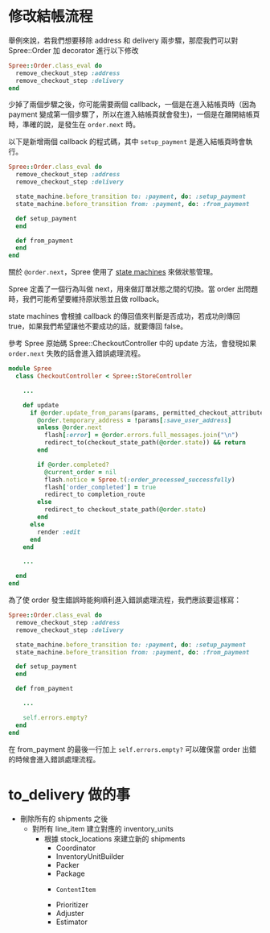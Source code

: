 # 修改結帳流程

舉例來說，若我們想要移除 address 和 delivery 兩步驟，那麼我們可以對 Spree::Order 加 decorator 進行以下修改

```ruby
Spree::Order.class_eval do
  remove_checkout_step :address
  remove_checkout_step :delivery
end
```

少掉了兩個步驟之後，你可能需要兩個 callback，一個是在進入結帳頁時（因為 payment 變成第一個步驟了，所以在進入結帳頁就會發生)，一個是在離開結帳頁時，準確的說，是發生在 `order.next` 時。

以下是新增兩個 callback 的程式碼，其中 `setup_payment` 是進入結帳頁時會執行。

```ruby
Spree::Order.class_eval do
  remove_checkout_step :address
  remove_checkout_step :delivery

  state_machine.before_transition to: :payment, do: :setup_payment
  state_machine.before_transition from: :payment, do: :from_payment

  def setup_payment
  end

  def from_payment
  end
end
```

關於 `@order.next`，Spree 使用了 [state machines](https://github.com/state-machines/state_machines) 來做狀態管理。

Spree 定義了一個行為叫做 next，用來做訂單狀態之間的切換。當 order 出問題時，我們可能希望要維持原狀態並且做 rollback。

state machines 會根據 callback 的傳回值來判斷是否成功，若成功則傳回 true，如果我們希望讓他不要成功的話，就要傳回 false。

參考 Spree 原始碼 Spree::CheckoutController 中的 update 方法，會發現如果 `order.next` 失敗的話會進入錯誤處理流程。

```ruby
module Spree
  class CheckoutController < Spree::StoreController

    ...

    def update
      if @order.update_from_params(params, permitted_checkout_attributes, request.headers.env)
        @order.temporary_address = !params[:save_user_address]
        unless @order.next
          flash[:error] = @order.errors.full_messages.join("\n")
          redirect_to(checkout_state_path(@order.state)) && return
        end

        if @order.completed?
          @current_order = nil
          flash.notice = Spree.t(:order_processed_successfully)
          flash['order_completed'] = true
          redirect_to completion_route
        else
          redirect_to checkout_state_path(@order.state)
        end
      else
        render :edit
      end
    end

    ...

  end
end
```

為了使 order 發生錯誤時能夠順利進入錯誤處理流程，我們應該要這樣寫：

```ruby
Spree::Order.class_eval do
  remove_checkout_step :address
  remove_checkout_step :delivery

  state_machine.before_transition to: :payment, do: :setup_payment
  state_machine.before_transition from: :payment, do: :from_payment

  def setup_payment
  end

  def from_payment

    ...

    self.errors.empty?
  end
end
```

在 from_payment 的最後一行加上 `self.errors.empty?` 可以確保當 order 出錯的時候會進入錯誤處理流程。


# to_delivery 做的事

- 刪除所有的 shipments 之後
  - 對所有 line_item 建立對應的 inventory_units
    - 根據 stock_locations 來建立新的 shipments
      - Coordinator
      - InventoryUnitBuilder
      - Packer
      -   Package
      -     ContentItem
      - Prioritizer
      -   Adjuster
      - Estimator

